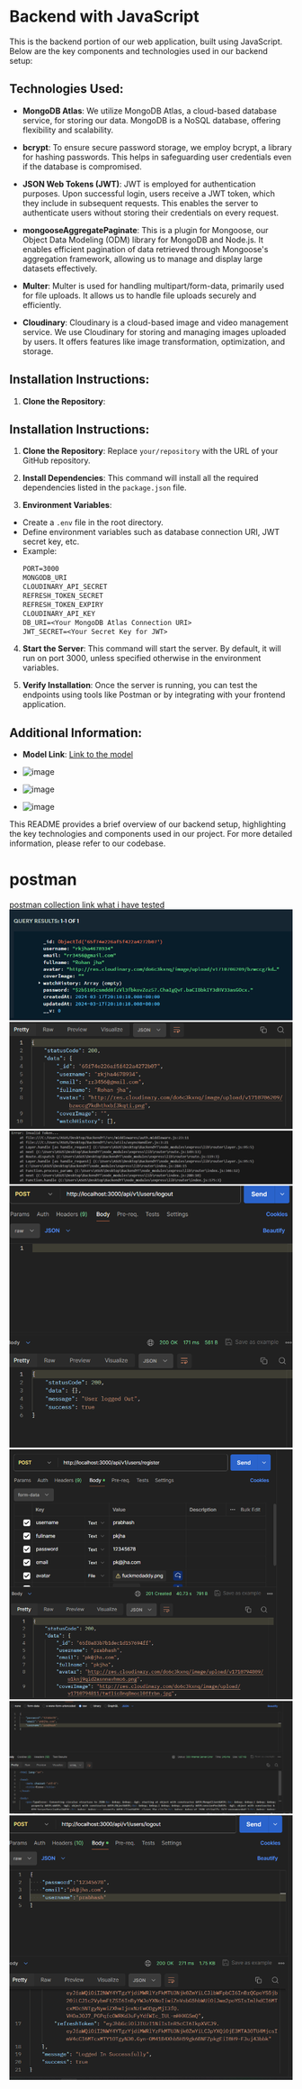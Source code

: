 # Backend with JavaScript

This is the backend portion of our web application, built using JavaScript. Below are the key components and technologies used in our backend setup:

## Technologies Used:

- **MongoDB Atlas**: We utilize MongoDB Atlas, a cloud-based database service, for storing our data. MongoDB is a NoSQL database, offering flexibility and scalability.

- **bcrypt**: To ensure secure password storage, we employ bcrypt, a library for hashing passwords. This helps in safeguarding user credentials even if the database is compromised.

- **JSON Web Tokens (JWT)**: JWT is employed for authentication purposes. Upon successful login, users receive a JWT token, which they include in subsequent requests. This enables the server to authenticate users without storing their credentials on every request.

- **mongooseAggregatePaginate**: This is a plugin for Mongoose, our Object Data Modeling (ODM) library for MongoDB and Node.js. It enables efficient pagination of data retrieved through Mongoose's aggregation framework, allowing us to manage and display large datasets effectively.

- **Multer**: Multer is used for handling multipart/form-data, primarily used for file uploads. It allows us to handle file uploads securely and efficiently.

- **Cloudinary**: Cloudinary is a cloud-based image and video management service. We use Cloudinary for storing and managing images uploaded by users. It offers features like image transformation, optimization, and storage.

## Installation Instructions:

1. **Clone the Repository**: 


## Installation Instructions:

1. **Clone the Repository**: 
Replace `your/repository` with the URL of your GitHub repository.

2. **Install Dependencies**: 
This command will install all the required dependencies listed in the `package.json` file.

3. **Environment Variables**:
- Create a `.env` file in the root directory.
- Define environment variables such as database connection URI, JWT secret key, etc.
- Example:
  ```
  PORT=3000
  MONGODB_URI
  CLOUDINARY_API_SECRET
  REFRESH_TOKEN_SECRET
  REFRESH_TOKEN_EXPIRY
  CLOUDINARY_API_KEY
  DB_URI=<Your MongoDB Atlas Connection URI>
  JWT_SECRET=<Your Secret Key for JWT>
  ```

4. **Start the Server**:
This command will start the server. By default, it will run on port 3000, unless specified otherwise in the environment variables.

5. **Verify Installation**:
Once the server is running, you can test the endpoints using tools like Postman or by integrating with your frontend application.

## Additional Information:

- **Model Link**: [Link to the model](https://app.eraser.io/workspace/vGobqnb6scZbLfZWzhdm?origin=share)
- ![image](https://github.com/roshan-jha-23/BackendYT/assets/141396860/be8a6c32-f4f1-4faf-a163-795441449a32)
- ![image](https://github.com/roshan-jha-23/BackendYT/assets/141396860/a7344b07-1bea-4197-8c55-1a1c142ae659)




- ![image](https://github.com/roshan-jha-23/BackendYT/assets/141396860/2704a885-27ac-42c4-ab32-284891920d67)


This README provides a brief overview of our backend setup, highlighting the key technologies and components used in our project. For more detailed information, please refer to our codebase.

# postman
[postman collection link what i have tested](https://www.postman.com/lunar-module-meteorologist-40782529/workspace/youtubelikebackend/collection/33197751-a4f7d08f-6131-4b1b-940a-0a83361d93a5?action=share&creator=33197751)
![DB on MOngo ](image-1.png)
![on Postman](image-2.png)
![postman testing](<Screenshot 2024-03-19 031354.png>) ![postman testing](<Screenshot 2024-03-19 035338.png>) ![postman testing](<Screenshot 2024-03-19 021725.png>) ![postman testing](<Screenshot 2024-03-19 022505.png>) ![postman testing](<Screenshot 2024-03-19 023656.png>)
